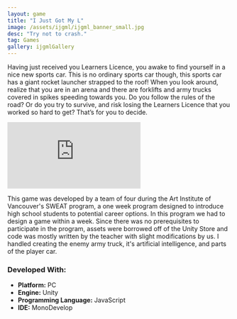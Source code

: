 ```yaml
---
layout: game
title: "I Just Got My L"
image: /assets/ijgml/ijgml_banner_small.jpg
desc: "Try not to crash."
tag: Games
gallery: ijgmlGallery
---
```

Having just received you Learners Licence, you awake to find yourself in a nice new sports car. This is no ordinary sports car though, this sports car has a giant rocket launcher strapped to the roof! When you look around, realize that you are in an arena and there are forklifts and army trucks covered in spikes speeding towards you. Do you follow the rules of the road? Or do you try to survive, and risk losing the Learners Licence that you worked so hard to get? That’s for you to decide.

<div class="video">
	<iframe src="https://www.youtube.com/embed/4vHQyR5bsbo" frameborder="0" allowfullscreen="1"></iframe>
</div>


This game was developed by a team of four during the Art Institute of Vancouver's SWEAT program, a one week program designed to introduce high school students to potential career options. In this program we had to design a game within a week. Since there was no prerequisites to participate in the program, assets were borrowed off of the Unity Store and code was mostly written by the teacher with slight modifications by us. I handled creating the enemy army truck, it's artificial intelligence, and parts of the player car.

### Developed With:
* __Platform:__ PC
* __Engine:__ Unity
* __Programming Language:__ JavaScript
* __IDE:__ MonoDevelop
